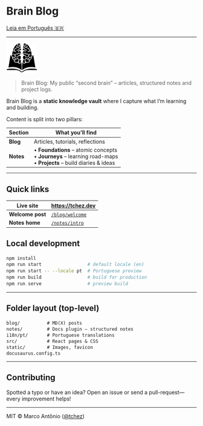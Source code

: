 # Brain Blog

[Leia em Português 🇧🇷](./README-PT.md)

---

![Brain Blog logo](./static/img/logo.png)

> Brain Blog: My public “second brain” – articles, structured notes and project logs.

Brain Blog is a **static knowledge vault** where I capture what I’m learning and building.

Content is split into two pillars:

| Section   | What you’ll find                                                                                                     |
| --------- | -------------------------------------------------------------------------------------------------------------------- |
| **Blog**  | Articles, tutorials, reflections                                                                                     |
| **Notes** | • **Foundations** – atomic concepts<br>• **Journeys** – learning road-maps<br>• **Projects** – build diaries & ideas |

---

## Quick links

| **Live site**    | <https://tchez.dev>                             |
| ---------------- | ----------------------------------------------- |
| **Welcome post** | [`/blog/welcome`](./blog/2025-05-04-welcome.md) |
| **Notes home**   | [`/notes/intro`](./notes/intro.md)              |

## Local development

```bash
npm install
npm run start                 # default locale (en)
npm run start -- --locale pt  # Portuguese preview
npm run build                 # build for production
npm run serve                 # preview build
```

---

## Folder layout (top-level)

```
blog/          # MD(X) posts
notes/         # Docs plugin – structured notes
i18n/pt/       # Portuguese translations
src/           # React pages & CSS
static/        # Images, favicon
docusaurus.config.ts
```

---

## Contributing

Spotted a typo or have an idea?
Open an issue or send a pull-request—every improvement helps!

---

MIT © Marco Antônio ([@tchez](https://github.com/tchez))
